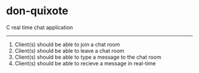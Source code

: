 # don-quixote
C real time chat application

---

1. Client(s) should be able to join a chat room 
2. Client(s) should be able to leave a chat room
3. Client(s) should be able to type a message to the chat room
4. Client(s) should be able to recieve a message in real-time
